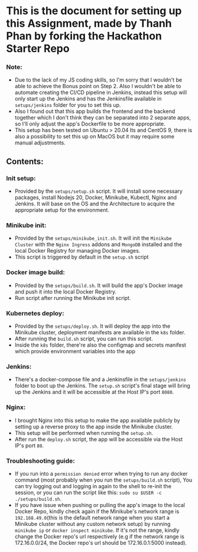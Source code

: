 # This is the document for setting up this Assignment, made by Thanh Phan by forking the Hackathon Starter Repo
### Note: 
  - Due to the lack of my JS coding skills, so I'm sorry that I wouldn't be able to achieve the Bonus point on Step 2. Also I wouldn't be able to automate creating the CI/CD pipeline in Jenkins, instead this setup   will only start up the Jenkins and has the Jenkinsfile available in `setups/jenkins` folder for you to set this up.
  - Also I found out that this app builds the frontend and the backend together which I don't think they can be separated into 2 separate apps, so I'll only adjust the app's Dockerfile to be more appropriate.
  - This setup has been tested on Ubuntu > 20.04 lts and CentOS 9, there is also a possibility to set this up on MacOS but it may require some manual adjustments.

## Contents:
###  Init setup: 
  - Provided by the `setups/setup.sh` script. It will install some necessary packages, install Nodejs 20, Docker, Minikube, Kubectl, Nginx and Jenkins. It will base on the OS and the Architecture to acquire the appropriate setup for the environment.
### Minikube init: 
  - Provided by the `setups/minikube_init.sh`. It will init the `Minikube Cluster` with the `Nginx Ingress` addons and `MongoDB` installed and the local Docker Registry for managing Docker images.
  - This script is triggered by default in the `setup.sh` script
### Docker image build: 
  - Provided by the `setups/build.sh`. It will build the app's Docker image and push it into the local Docker Registry.
  - Run script after running the Minikube init script.
### Kubernetes deploy: 
  - Provided by the `setups/deploy.sh`. It will deploy the app into the Minikube cluster, deployment manifests are available in the `k8s` folder.
  - After running the `build.sh` script, you can run this script.
  - Inside the `k8s` folder, there're also the configmap and secrets manifest which provide environment variables into the app
### Jenkins: 
  - There's a docker-compose file and a Jenkinsfile in the `setups/jenkins` folder to boot up the Jenkins. The `setup.sh` script's final stage will bring up the Jenkins and it will be accessible at the Host IP's port `8080`.
### Nginx:
  - I brought Nginx into this setup to make the app available publicly by setting up a reverse proxy to the app inside the Minikube cluster.
  - This setup will be performed when running the `setup.sh`.
  - After run the `deploy.sh` script, the app will be accessible via the Host IP's port `80`.

### Troubleshooting guide:
  - If you run into a `permission denied` error when trying to run any docker command (most probably when you run the `setups/build.sh` script), You can try logging out and logging in again to the shell to re-init the session, or you can run the script like this: `sudo su $USER -c ./setups/build.sh`.
  - If you have issue when pushing or pulling the app's image to the local Docker Repo, kindly check again if the Minikube's network range is `192.168.49.0`(this is the default network range when you start a Minikube cluster without any custom network setup) by running `minikube ip` or `docker inspect minikube`. If it's not the range, kindly change the Docker repo's url respectively (e.g if the network range is 172.16.0.0/24, the Docker repo's url should be 172.16.0.1:5000 instead).
  


